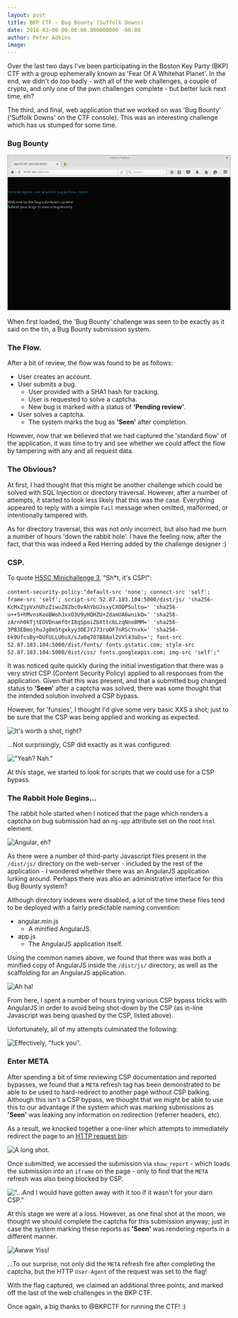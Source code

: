 ```yaml
---
layout: post
title: BKP CTF - Bug Bounty (Suffolk Downs)
date: 2016-03-06 00:00:00.000000000 -08:00
author: Peter Adkins
image: 
---
```

Over the last two days I've been participating in the Boston Key Party (BKP) CTF with a group ephemerally known as 'Fear Of A Whitehat Planet'. In the end, we didn't do *too* badly - with all of the web challenges, a couple of crypto, and only one of the pwn challenges complete - but better luck next time, eh? 

The third, and final, web application that we worked on was 'Bug Bounty' ('Suffolk Downs' on the CTF console). This was an interesting challenge which has us stumped for some time. 

### Bug Bounty

![Let's do this](/assets/article_images/2016/bug_bounty.png)

When first loaded, the 'Bug Bounty' challenge was seen to be exactly as it said on the tin, a Bug Bounty submission system.

### The Flow.

After a bit of review, the flow was found to be as follows:

* User creates an account.
* User submits a bug.
  * User provided with a SHA1 hash for tracking.
  * User is requested to solve a captcha.
  * New bug is marked with a status of **'Pending review'**.
* User solves a captcha.
  * The system marks the bug as **'Seen'** after completion.

However, now that we believed that we had captured the 'standard flow' of the application, it was time to try and see whether we could affect the flow by tampering with any and all request data.

### The Obvious?

At first, I had thought that this might be another challenge which could be solved with SQL Injection or directory traversal. However, after a number of attempts, it started to look less likely that this was the case. Everything appeared to reply with a simple `Fail` message when omitted, malformed, or intentionally tampered with.

As for directory traversal, this was not only incorrect, but also had me burn a number of hours 'down the rabbit hole'. I have the feeling now, after the fact, that this was indeed a Red Herring added by the challenge designer :)

### CSP.

To quote [H5SC Minichallenge 3](https://github.com/cure53/XSSChallengeWiki/wiki/H5SC-Minichallenge-3:-%22Sh*t,-it's-CSP!%22), "Sh*t, it's CSP!":

```content-security-policy:"default-src 'none'; connect-src 'self';  frame-src 'self'; script-src 52.87.183.104:5000/dist/js/ 'sha256-KcMxZjpVxhUhzZiwuZ82bc0vAhYbUJsxyCXODP5ulto=' 'sha256-u++5+hMvnsKeoBWohJxxO3U9yHQHZU+2damUA6wnikQ=' 'sha256-zArnh0kTjtEOVDnamfOrI8qSpoiZbXttc6LzqNno8MM=' 'sha256-3PB3EBmojhuJg8mStgxkyy3OEJYJ73ruOF7nRScYnxk=' 'sha256-bk9UfcsBy+DUFULLU6uX/sJa0q7O7B8Aal2VVl43aDs='; font-src 52.87.183.104:5000/dist/fonts/ fonts.gstatic.com; style-src 52.87.183.104:5000/dist/css/ fonts.googleapis.com; img-src 'self';"```

It was noticed quite quickly during the initial investigation that there was a very strict CSP (Content Security Policy) applied to all responses from the application. Given that this was present, and that a submitted bug changed status to **'Seen'** after a captcha was solved, there was some thought that the intended solution involved a CSP bypass.

However, for 'funsies', I thought I'd give some very basic XXS a shot; just to be sure that the CSP was being applied and working as expected.

![It's worth a shot, right?](/assets/article_images/2016/have-some-javascript.png)

...Not surprisingly, CSP did exactly as it was configured:

!["Yeah? Nah."](/assets/article_images/2016/hah-no.png)

At this stage, we started to look for scripts that we could use for a CSP bypass.

### The Rabbit Hole Begins...

The rabbit hole started when I noticed that the page which renders a captcha on bug submission had an `ng-app` attribute set on the root `html` element.

![Angular, eh?](/assets/article_images/2016/beginning-the-rabbithole.png)

As there were a number of third-party Javascript files present in the `/dist/js/` directory on the web-server - included by the rest of the application - I wondered whether there was an AngularJS application lurking around. Perhaps there was also an administrative interface for this Bug Bounty system?

Although directory indexes were disabled, a lot of the time these files tend to be deployed with a fairly predictable naming convention:

* angular.min.js
  * A minified AngularJS.
* app.js
  * The AngularJS application itself.

Using the common names above, we found that there was was both a minified copy of AngularJS inside the `/dist/js/` directory, as well as the scaffolding for an AngularJS application.

![Ah ha!](/assets/article_images/2016/rabbithole-2.png)

From here, I spent a number of hours trying various CSP bypass tricks with AngularJS in order to avoid being shot-down by the CSP (as in-line Javascript was being quashed by the CSP, listed above).

Unfortunately, all of my attempts culminated the following:

![Effectively, "fuck you".](/assets/article_images/2016/effectively-fuck-you.png)

### Enter META

After spending a bit of time reviewing CSP documentation and reported bypasses, we found that a `META` refresh tag has been demonstrated to be able to be used to hard-redirect to another page without CSP balking. Although this isn't a CSP bypass, we thought that we might be able to use this to our advantage if the system which was marking submissions as **'Seen'** was leaking any information on redirection (referrer headers, etc).

As a result, we knocked together a one-liner which attempts to immediately redirect the page to an [HTTP request bin](http://www.requestb.in):

![A long shot.](/assets/article_images/2016/a-long-shot.png)

Once submitted, we accessed the submission via `show_report` - which loads the submission into an `iframe` on the page - only to find that the `META` refresh was also being blocked by CSP.

!["...And I would have gotten away with it too if it wasn't for your darn CSP."](/assets/article_images/2016/no-dice.png)

At this stage we were at a loss. However, as one final shot at the moon, we thought we should complete the captcha for this submission anyway; just in case the system marking these reports as **'Seen'** was rendering reports in a different manner.

![Awww Yiss!](/assets/article_images/2016/flaggy-flag.png)

...To our surprise, not only did the `META` refresh fire after completing the captcha, but the HTTP `User-Agent` of the request was set to the flag!

With the flag captured, we claimed an additional three points, and marked off the last of the web challenges in the BKP CTF.

Once again, a big thanks to @BKPCTF for running the CTF! :)
